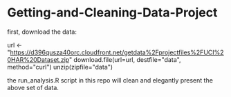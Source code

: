Getting-and-Cleaning-Data-Project
=================================

first, download the data:

url <- "https://d396qusza40orc.cloudfront.net/getdata%2Fprojectfiles%2FUCI%20HAR%20Dataset.zip" 
download.file(url=url, destfile="data", method="curl")
unzip(zipfile="data")

the run_analysis.R script in this repo will clean and elegantly present the above set of data.

